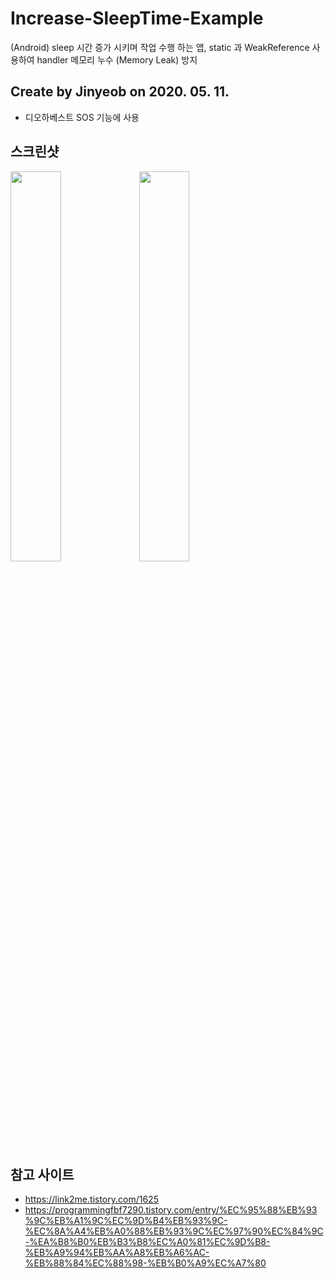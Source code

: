 # Increase-SleepTime-Example
(Android) sleep 시간 증가 시키며 작업 수행 하는 앱, static 과 WeakReference 사용하여 handler 메모리 누수 (Memory Leak)  방지
## Create by Jinyeob on 2020. 05. 11.
* 디오하베스트 SOS 기능에 사용

## 스크린샷
<img src="https://user-images.githubusercontent.com/37360089/81519147-318ff580-937b-11ea-9a9c-14e29e824f28.jpg" width="40%"/> <img src="https://user-images.githubusercontent.com/37360089/81519180-55533b80-937b-11ea-9d7d-b9b6d6f9c790.jpg" width="40%"/>

## 참고 사이트
* https://link2me.tistory.com/1625
* https://programmingfbf7290.tistory.com/entry/%EC%95%88%EB%93%9C%EB%A1%9C%EC%9D%B4%EB%93%9C-%EC%8A%A4%EB%A0%88%EB%93%9C%EC%97%90%EC%84%9C-%EA%B8%B0%EB%B3%B8%EC%A0%81%EC%9D%B8-%EB%A9%94%EB%AA%A8%EB%A6%AC-%EB%88%84%EC%88%98-%EB%B0%A9%EC%A7%80
